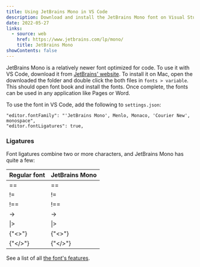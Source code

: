 ```yaml
---
title: Using JetBrains Mono in VS Code
description: Download and install the JetBrains Mono font on Visual Studio Code on Mac
date: 2022-05-27
links:
  - source: web
    href: https://www.jetbrains.com/lp/mono/
    title: JetBrains Mono
showContents: false
---
```


<span className="font-mono font-bold">JetBrains Mono</span> is a relatively newer font optimized for code. To use it with VS Code, download it from [JetBrains' website](https://www.jetbrains.com/lp/mono/). To install it on Mac, open the downloaded the folder and double click the both files in `fonts > variable`. This should open font book and install the fonts. Once complete, the fonts can be used in any application like Pages or Word.

To use the font in VS Code, add the following to `settings.json`:

```json5
"editor.fontFamily": "'JetBrains Mono', Menlo, Monaco, 'Courier New', monospace",
"editor.fontLigatures": true,
```

### Ligatures

Font ligatures combine two or more characters, and <span className="font-mono">JetBrains Mono</span> has quite a few:

| Regular font | JetBrains Mono                             |
| ------------ | ------------------------------------------ |
| ==           | <span className="font-mono">==</span>      |
| !=           | <span className="font-mono">!=</span>      |
| !==          | <span className="font-mono">!==</span>     |
| ->           | <span className="font-mono">-></span>      |
| \|>          | <span className="font-mono">\|></span>     |
| {"<>"}       | <span className="font-mono">{"<>"}</span>  |
| {"</>"}      | <span className="font-mono">{"</>"}</span> |

See a list of all [the font's features](https://www.jetbrains.com/lp/mono/#key-features).